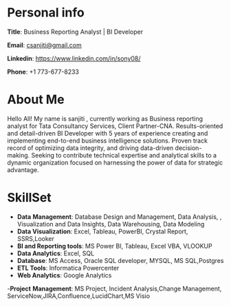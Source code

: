 
# Personal info
**Title**: Business Reporting Analyst |  BI Developer

**Email**: csanjiti@gmail.com 

**Linkedin**: https://www.linkedin.com/in/sony08/

**Phone**: +1 773-677-8233 


#  About Me
Hello All! My name is sanjiti , currently working as Business reporting analyst for Tata Consultancy Services, Client Partner-CNA.
Results-oriented and detail-driven BI Developer with 5 years of experience creating and implementing end-to-end business intelligence solutions. Proven track record of optimizing data integrity, and driving data-driven decision-making. Seeking to contribute technical expertise and analytical skills to a dynamic organization focused on harnessing the power of data for strategic advantage.


# SkillSet
   - **Data** **Management**: Database Design and Management, Data Analysis, , Visualization and Data Insights, Data Warehousing, Data Modeling
   - **Data Visualization**: Excel, Tableau, PowerBI, Crystal Report, SSRS,Looker
   - **BI and Reporting tools**: MS Power BI, Tableau, Excel VBA, VLOOKUP
   - **Data Analytics**: Excel, SQL
   - **Database**: MS Access, Oracle SQL developer, MYSQL, MS SQL,Postgres
   - **ETL Tools**: Informatica Powercenter
   - **Web Analytics**: Google Analytics
     
   -**Project** **Management**: MS Project, Incident Analysis,Change Management, ServiceNow,JIRA,Confluence,LucidChart,MS Visio

  

